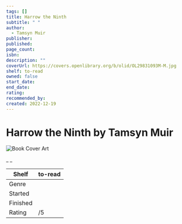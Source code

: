 ```yaml
---
tags: []
title: Harrow the Ninth
subtitle: " "
author:
  - Tamsyn Muir
publisher:
published:
page_count:
isbn:
description: ""
coverUrl: https://covers.openlibrary.org/b/olid/OL29831093M-M.jpg
shelf: to-read
owned: false
start_date:
end_date:
rating:
recommended_by:
created: 2022-12-19
---
```


# Harrow the Ninth by Tamsyn Muir

![Book Cover Art](https://covers.openlibrary.org/b/olid/OL29831093M-M.jpg)

_ _

| Shelf | to-read |
| --- | --- |
| Genre |  |
| Started |  |
| Finished |  |
| Rating | /5 |

